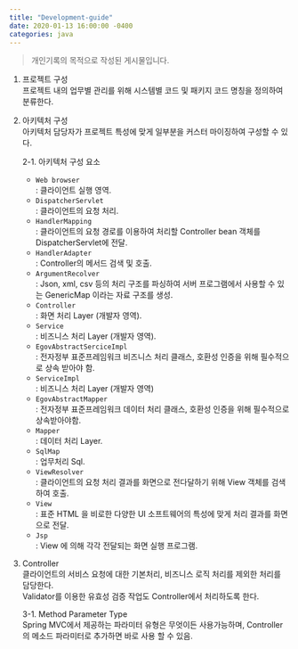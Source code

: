 ```yaml
---
title: "Development-guide"
date: 2020-01-13 16:00:00 -0400
categories: java
---
```


> 개인기록의 목적으로 작성된 게시물입니다.

1. 프로젝트 구성  
프로젝트 내의 업무별 관리를 위해 시스템별 코드 및 패키지 코드 명칭을 정의하여 분류한다.  

2. 아키텍처 구성   
아키텍처 담당자가 프로젝트 특성에 맞게 일부분을 커스터 마이징하여 구성할 수 있다.    

   2-1. 아키텍처 구성 요소    
    * `Web browser`  
    : 클라이언트 실행 영역.       
    * `DispatcherServlet`  
    : 클라이언트의 요청 처리.  
    * `HandlerMapping`  
    : 클라이언트의 요청 경로를 이용하여 처리할 Controller bean 객체를 DispatcherServlet에 전달.     
    * `HandlerAdapter`  
    : Controller의 메서드 검색 및 호출.    
    * `ArgumentRecolver`   
    : Json, xml, csv 등의 처리 구조를 파싱하여 서버 프로그램에서 사용할 수 있는 GenericMap 이라는 자료 구조를 생성.      
    * `Controller`      
    : 화면 처리 Layer (개발자 영역).   
    * `Service`      
    : 비즈니스 처리 Layer (개발자 영역).    
    * `EgovAbstractSerciceImpl`     
    : 전자정부 표준프레임워크 비즈니스 처리 클래스, 호환성 인증을 위해 필수적으로 상속 받아야 함.    
    * `ServiceImpl`     
    : 비즈니스 처리 Layer (개발자 영역)    
    * `EgovAbstractMapper`       
    : 전자정부 표준프레임워크 데이터 처리 클래스, 호환성 인증을 위해 필수적으로 상속받아야함.    
    * `Mapper`       
    : 데이터 처리 Layer.   
    * `SqlMap`       
    : 업무처리 Sql.    
    * `ViewResolver`    
    : 클라이언트의 요청 처리 결과를 화면으로 전다달하기 위해 View 객체를 검색하여 호출.    
    * `View`      
    : 표준 HTML 을 비로한 다양한 UI 소프트웨어의 특성에 맞게 처리 결과를 화면으로 전달.   
    * `Jsp`    
    : View 에 의해 각각 전달되는 화면 실행 프로그램.
   
      
3. Controller        
클라이언트의 서비스 요청에 대한 기본처리, 비즈니스 로직 처리를 제외한 처리를 담당한다.        
Validator를 이용한 유효성 검증 작업도 Controller에서 처리하도록 한다.      

   3-1. Method Parameter Type       
   Spring MVC에서 제공하는 파라미터 유형은 무엇이든 사용가능하며, Controller의 메소드 파라미터로 추가하면 바로 사용 할 수 있음.    
